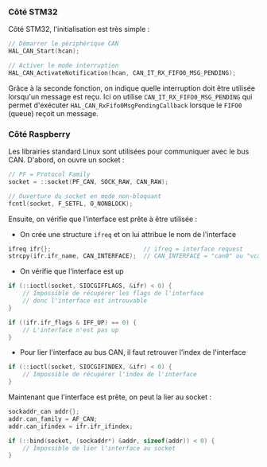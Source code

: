 [order]:       # (2)
[title]:       # (Initialisation)
[description]: # (Implémentation de l'initialisation du bus CAN)

### Côté STM32

Côté STM32, l'initialisation est très simple :
```cpp
// Démarrer le périphérique CAN
HAL_CAN_Start(hcan);

// Activer le mode interruption
HAL_CAN_ActivateNotification(hcan, CAN_IT_RX_FIFO0_MSG_PENDING);
```

Grâce à la seconde fonction, on indique quelle interruption doit être utilisée lorsqu'un message est reçu.
Ici on utilise `CAN_IT_RX_FIFO0_MSG_PENDING` qui permet d'exécuter `HAL_CAN_RxFifo0MsgPendingCallback` lorsque le `FIFO0` (queue) reçoit un message.

### Côté Raspberry

Les librairies standard Linux sont utilisées pour communiquer avec le bus CAN. D'abord, on ouvre un socket :
```cpp
// PF = Protocol Family
socket = ::socket(PF_CAN, SOCK_RAW, CAN_RAW);

// Ouverture du socket en mode non-bloquant
fcntl(socket, F_SETFL, O_NONBLOCK);
```

Ensuite, on vérifie que l'interface est prête à être utilisée :

- On crée une structure `ifreq` et on lui attribue le nom de l'interface
```cpp
ifreq ifr{};                          // ifreq = interface request
strcpy(ifr.ifr_name, CAN_INTERFACE);  // CAN_INTERFACE = "can0" ou "vcan0"
```
- On vérifie que l'interface est up
```cpp
if (::ioctl(socket, SIOCGIFFLAGS, &ifr) < 0) {
    // Impossible de récupérer les flags de l'interface
    // donc l'interface est introuvable
}

if ((ifr.ifr_flags & IFF_UP) == 0) {
    // L'interface n'est pas up
}
```
- Pour lier l'interface au bus CAN, il faut retrouver l'index de l'interface
```cpp
if (::ioctl(socket, SIOCGIFINDEX, &ifr) < 0) {
    // Impossible de récupérer l'index de l'interface
}
```

Maintenant que l'interface est prête, on peut la lier au socket :
```cpp
sockaddr_can addr{};
addr.can_family = AF_CAN;
addr.can_ifindex = ifr.ifr_ifindex;

if (::bind(socket, (sockaddr*) &addr, sizeof(addr)) < 0) {
    // Impossible de lier l'interface au socket
}
```